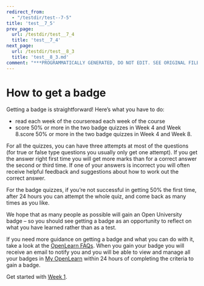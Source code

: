 ```yaml
---
redirect_from:
  - "/testdir/test--7-5"
title: 'test__7_5'
prev_page:
  url: /testdir/test__7_4
  title: 'test__7_4'
next_page:
  url: /testdir/test__8_3
  title: 'test__8_3.md'
comment: "***PROGRAMMATICALLY GENERATED, DO NOT EDIT. SEE ORIGINAL FILES IN /content***"
---
```

# How to get a badge


Getting a badge is straightforward! Here’s what you have to do:
* read each week of the courseread each week of the course
* score 50% or more in the two badge quizzes in Week 4 and Week 8.score 50% or more in the two badge quizzes in Week 4 and Week 8.

For all the quizzes, you can have three attempts at most of the questions (for true or false type questions you usually only get one attempt). If you get the answer right first time you will get more marks than for a correct answer the second or third time. If one of your answers is incorrect you will often receive helpful feedback and suggestions about how to work out the correct answer.

For the badge quizzes, if you’re not successful in getting 50% the first time, after 24 hours you can attempt the whole quiz, and come back as many times as you like.

We hope that as many people as possible will gain an Open University badge – so you should see getting a badge as an opportunity to reflect on what you have learned rather than as a test.

If you need more guidance on getting a badge and what you can do with it, take a look at the [OpenLearn FAQs](http://www.open.edu/openlearn/about-openlearn/frequently-asked-questions-on-openlearn). When you gain your badge you will receive an email to notify you and you will be able to view and manage all your badges in [My OpenLearn](http://www.open.edu/openlearn/my-openlearn) within 24 hours of completing the criteria to gain a badge.

Get started with [Week 1](https://www.open.edu/openlearn/ocw/mod/oucontent/view.php?id=83244).

